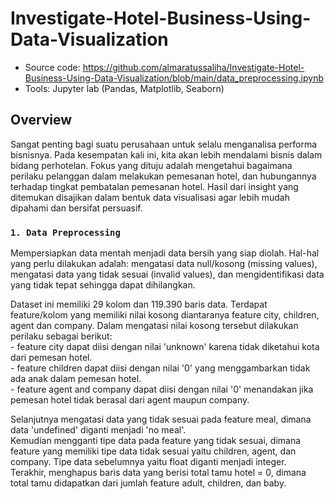# Investigate-Hotel-Business-Using-Data-Visualization
- Source code: https://github.com/almaratussaliha/Investigate-Hotel-Business-Using-Data-Visualization/blob/main/data_preprocessing.ipynb </br>
- Tools: Jupyter lab (Pandas, Matplotlib, Seaborn) </br>

## Overview
<p> Sangat penting bagi suatu perusahaan untuk selalu menganalisa performa bisnisnya. Pada kesempatan kali ini, kita akan lebih mendalami bisnis dalam bidang perhotelan. 
Fokus yang dituju adalah mengetahui bagaimana perilaku pelanggan dalam melakukan pemesanan hotel, dan hubungannya terhadap tingkat pembatalan 
pemesanan hotel. Hasil dari insight yang ditemukan  disajikan dalam bentuk data visualisasi agar lebih mudah dipahami dan bersifat persuasif. <p>



### `1. Data Preprocessing`
Mempersiapkan data mentah menjadi data bersih yang siap diolah. Hal-hal yang perlu dilakukan adalah: mengatasi data null/kosong (missing values), 
mengatasi data yang tidak sesuai (invalid values), dan mengidentifikasi data yang tidak tepat sehingga dapat dihilangkan. </br>

<p>Dataset ini memiliki 29 kolom dan 119.390 baris data. Terdapat feature/kolom yang memiliki nilai kosong diantaranya feature city, children, agent dan company.
Dalam mengatasi nilai kosong tersebut dilakukan perilaku sebagai berikut: </br>
- feature city dapat diisi dengan nilai 'unknown' karena tidak diketahui kota dari pemesan hotel. </br>
- feature children dapat diisi dengan nilai '0' yang menggambarkan tidak ada anak dalam pemesan hotel. </br>
- feature agent and company dapat diisi dengan nilai '0' menandakan jika pemesan hotel tidak berasal dari agent maupun company. </br>

<p> Selanjutnya mengatasi data yang tidak sesuai pada feature meal, dimana data 'undefined' diganti menjadi 'no meal'. </br>
Kemudian mengganti tipe data pada feature yang tidak sesuai, dimana feature yang memiliki tipe data tidak sesuai yaitu children, agent, dan company. Tipe data 
sebelumnya yaitu float diganti menjadi integer. </br>
Terakhir, menghapus baris data yang berisi total tamu hotel = 0, dimana total tamu didapatkan dari jumlah feature adult, children, dan baby. </br>
</p> 
